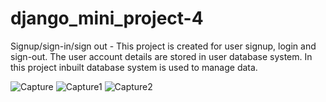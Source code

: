 # django_mini_project-4
Signup/sign-in/sign out - This project is created for user signup, login and sign-out. The user account details are stored in user database system. In this project inbuilt database system is used to manage data. 

![Capture](https://user-images.githubusercontent.com/91747307/152674418-46c1cfaa-41ce-4c3e-90b6-8a61b5f0bcd0.JPG)
![Capture1](https://user-images.githubusercontent.com/91747307/152674419-462b3159-2c77-48c5-94ec-5123233a9657.JPG)
![Capture2](https://user-images.githubusercontent.com/91747307/152674420-96c165d9-0c2e-4f10-b2ab-a87f720497c2.JPG)
